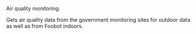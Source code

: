 Air quality monitoring.  

Gets air quality data from the government monitoring sites for outdoor data as well as from Foobot indoors.
